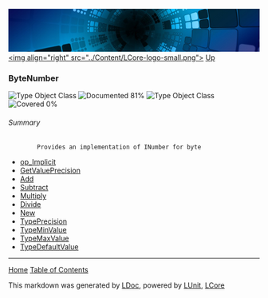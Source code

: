 ![](../Content/LCore-banner-small.png "")
[&lt;img align=&quot;right&quot; src=&quot;../Content/LCore-logo-small.png&quot;&gt;](../../README.md)
[Up](../L.md)

### ByteNumber
![Type Object Class](http://b.repl.ca/v1/Type-Object%20Class-lightgrey.png "") ![Documented 81%](http://b.repl.ca/v1/Documented-81%25-green.png "")
![Type Object Class](http://b.repl.ca/v1/Type-Object%20Class-lightgrey.png "") ![Covered 0%](http://b.repl.ca/v1/Covered-0%25-red.png "")

###### Summary

            Provides an implementation of INumber for byte
            
 - [op_Implicit](ByteNumber_op_Implicit.md)
 - [GetValuePrecision](ByteNumber_GetValuePrecision.md)
 - [Add](ByteNumber_Add.md)
 - [Subtract](ByteNumber_Subtract.md)
 - [Multiply](ByteNumber_Multiply.md)
 - [Divide](ByteNumber_Divide.md)
 - [New](ByteNumber_New.md)
 - [TypePrecision](ByteNumber_TypePrecision.md)
 - [TypeMinValue](ByteNumber_TypeMinValue.md)
 - [TypeMaxValue](ByteNumber_TypeMaxValue.md)
 - [TypeDefaultValue](ByteNumber_TypeDefaultValue.md)



---

[Home](../../README.md) [Table of Contents](../../TableOfContents.md)

This markdown was generated by [LDoc](https://github.com/CodeSingularity/LDoc), powered by [LUnit](https://github.com/CodeSingularity/LUnit), [LCore](https://github.com/CodeSingularity/LCore)
